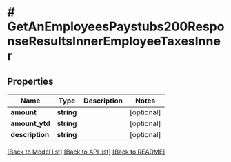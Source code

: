 # # GetAnEmployeesPaystubs200ResponseResultsInnerEmployeeTaxesInner

## Properties

Name | Type | Description | Notes
------------ | ------------- | ------------- | -------------
**amount** | **string** |  | [optional]
**amount_ytd** | **string** |  | [optional]
**description** | **string** |  | [optional]

[[Back to Model list]](../../README.md#models) [[Back to API list]](../../README.md#endpoints) [[Back to README]](../../README.md)
